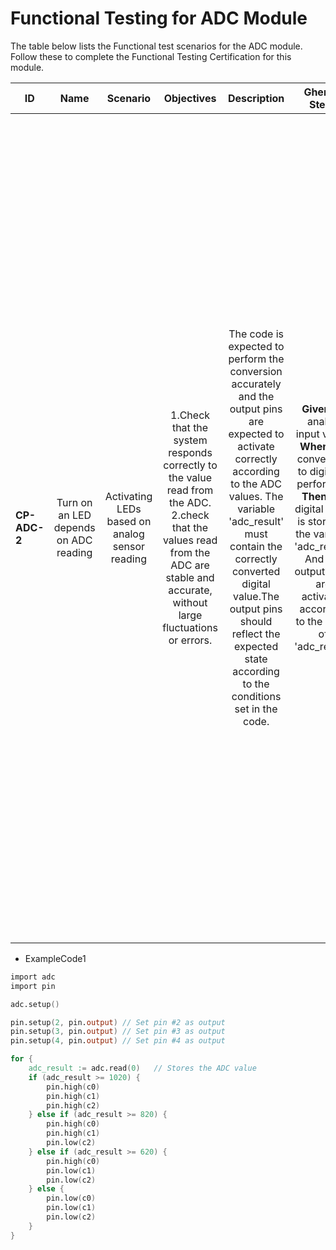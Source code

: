 # Functional Testing for ADC Module

The table below lists the Functional test scenarios for the ADC module. Follow these to complete the Functional Testing Certification for this module.

| ID            | Name                                  | Scenario 					    				| Objectives    																							    																	     | Description 																																																                                                                   												| Gherkin Steps 																																																                         | Steps    																																																																																																																																																																																																																																																																																																																		| Expected results 																																																												  | Code Example |
| ------------- | :------:                              | :------: 							     		| :------:   																																										     | :------: 				   																																													       																										| :------:      																																																                         | :------: 																																																																																																																																																																																																																																																																																																																		| :------: 	   																																																													  | :------:     |
| **CP-ADC-2**  | Turn on an LED depends on ADC reading | Activating LEDs based on analog sensor reading| 1.Check that the system responds correctly to the value read from the ADC. <br>2.check that the values read from the ADC are stable and accurate, without large fluctuations or errors.| The code is expected to perform the conversion accurately and the output pins are expected to activate correctly according to the ADC values. The variable 'adc_result' must contain the correctly converted digital value.The output pins should reflect the expected state according to the conditions set in the code.| **Given** an analog input value. <br>**When** the conversion to digital is performed. <br>**Then** the digital value is stored in the variable 'adc_result'. And the output LEDs are activated according to the value of 'adc_result'. | 1.Test Environment Preparation:Configure the test environment with the necessary hardware for code execution, ensure that you have access to the ADC, output pins and reference values for comparisons. <br>2.Test Case Definition: Create test cases covering different ranges of ADC values for each code condition (>= 1020, >= 820, >= 620, and < 620). <br>3. Test Execution:Execute the code with the test values defined in the test case and verify that the output pins are activated correctly according to the conditions set in the code. <br>4.Verification of Results:Check that the output pins are in the expected state for each ADC value, record and analyze the results obtained during the execution of the tests. <br>5.Coverage Analysis:Evaluate the coverage of the tests performed to ensure that all possible paths in the code have been tested. <br>6.Documentation of Results:Document the results of the tests performed, including success cases and possible failures encountered and identify areas of improvement or possible adjustments to the code to optimize its performance. <br>7.Iteration and Continuous Improvement:in case of finding bugs, make corrections in the code and repeat the tests to validate the modifications made.| 1.**System Response to ADC Value**: The output LEDs should activate according to the ADC value, with all conditions met accurately.<br>2.**Verify Stability**: The values read from the ADC should be consistent and reliable, reflecting the true analog input.| ExampleCode1 |
  
-   ExampleCode1

```v
import adc
import pin

adc.setup()

pin.setup(2, pin.output) // Set pin #2 as output
pin.setup(3, pin.output) // Set pin #3 as output
pin.setup(4, pin.output) // Set pin #4 as output

for {
	adc_result := adc.read(0) 	// Stores the ADC value
	if (adc_result >= 1020) {
		pin.high(c0)
		pin.high(c1)
		pin.high(c2)
	} else if (adc_result >= 820) {
		pin.high(c0)
		pin.high(c1)
		pin.low(c2)
	} else if (adc_result >= 620) {
		pin.high(c0)
		pin.low(c1)
		pin.low(c2)
	} else {
		pin.low(c0)
		pin.low(c1)
		pin.low(c2)
	}
}
```